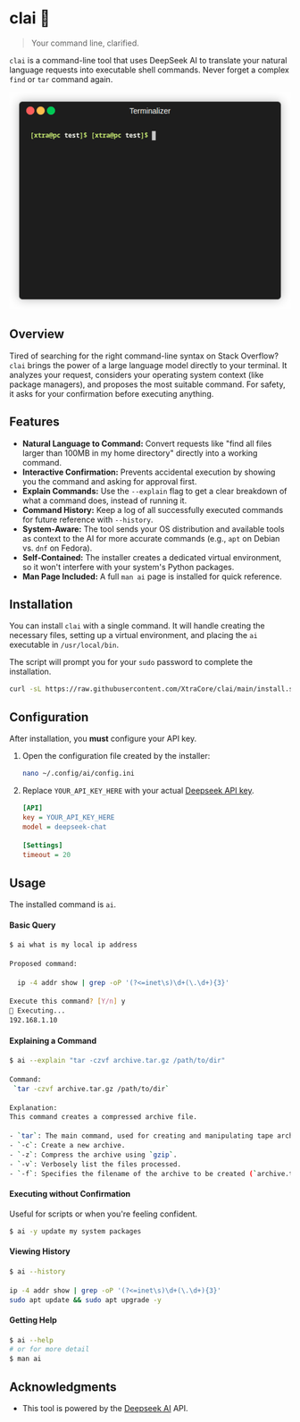 # clai 🧞

> Your command line, clarified.

`clai` is a command-line tool that uses DeepSeek AI to translate your natural language requests into executable shell commands. Never forget a complex `find` or `tar` command again.

![clai Demo GIF](assets/demo.gif)

## Overview

Tired of searching for the right command-line syntax on Stack Overflow? `clai` brings the power of a large language model directly to your terminal. It analyzes your request, considers your operating system context (like package managers), and proposes the most suitable command. For safety, it asks for your confirmation before executing anything.

## Features

* **Natural Language to Command:** Convert requests like "find all files larger than 100MB in my home directory" directly into a working command.
* **Interactive Confirmation:** Prevents accidental execution by showing you the command and asking for approval first.
* **Explain Commands:** Use the `--explain` flag to get a clear breakdown of what a command does, instead of running it.
* **Command History:** Keep a log of all successfully executed commands for future reference with `--history`.
* **System-Aware:** The tool sends your OS distribution and available tools as context to the AI for more accurate commands (e.g., `apt` on Debian vs. `dnf` on Fedora).
* **Self-Contained:** The installer creates a dedicated virtual environment, so it won't interfere with your system's Python packages.
* **Man Page Included:** A full `man ai` page is installed for quick reference.

## Installation

You can install `clai` with a single command. It will handle creating the necessary files, setting up a virtual environment, and placing the `ai` executable in `/usr/local/bin`.

The script will prompt you for your `sudo` password to complete the installation.

```sh
curl -sL https://raw.githubusercontent.com/XtraCore/clai/main/install.sh | sudo bash
```

## Configuration

After installation, you **must** configure your API key.

1.  Open the configuration file created by the installer:
    ```sh
    nano ~/.config/ai/config.ini
    ```
2.  Replace `YOUR_API_KEY_HERE` with your actual [Deepseek API key](https://platform.deepseek.com/api_keys).

    ```ini
    [API]
    key = YOUR_API_KEY_HERE
    model = deepseek-chat

    [Settings]
    timeout = 20
    ```

## Usage

The installed command is `ai`.

#### Basic Query

```sh
$ ai what is my local ip address

Proposed command:

  ip -4 addr show | grep -oP '(?<=inet\s)\d+(\.\d+){3}'

Execute this command? [Y/n] y
🚀 Executing...
192.168.1.10
```

#### Explaining a Command

```sh
$ ai --explain "tar -czvf archive.tar.gz /path/to/dir"

Command:
 `tar -czvf archive.tar.gz /path/to/dir`

Explanation:
This command creates a compressed archive file.

- `tar`: The main command, used for creating and manipulating tape archives.
- `-c`: Create a new archive.
- `-z`: Compress the archive using `gzip`.
- `-v`: Verbosely list the files processed.
- `-f`: Specifies the filename of the archive to be created (`archive.tar.gz`).
```

#### Executing without Confirmation

Useful for scripts or when you're feeling confident.

```sh
$ ai -y update my system packages
```

#### Viewing History

```sh
$ ai --history

ip -4 addr show | grep -oP '(?<=inet\s)\d+(\.\d+){3}'
sudo apt update && sudo apt upgrade -y
```

#### Getting Help

```sh
$ ai --help
# or for more detail
$ man ai
```

## Acknowledgments

* This tool is powered by the [Deepseek AI](https://www.deepseek.com/) API.

